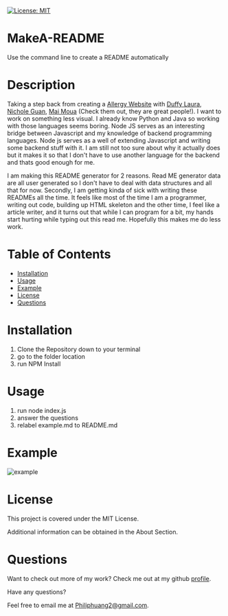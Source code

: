  [![License: MIT](https://img.shields.io/badge/License-MIT-yellow.svg)](https://opensource.org/licenses/MIT)
# MakeA-README
Use the command line to create a README automatically 

# Description

Taking a step back from creating a [Allergy Website](https://github.com/duffylaura/Particle-Problems) with [Duffy Laura](https://github.com/duffylaura), [Nichole Guan](https://github.com/ncguan), [Mai Moua](https://github.com/SkyWalkerMM26) (Check them out, they are great people!).   I want to work on something less visual.  I already know Python and Java so working with those languages seems boring.  Node JS serves as an interesting bridge between Javascript and my knowledge of backend programming languages.  Node js serves as a well of extending Javascript and writing some backend stuff with it.  I am still not too sure about why it actually does but it makes it so that I don't have to use another language for the backend and thats good enough for me.  

I am making this README generator for 2 reasons.  Read ME generator data are all user generated so I don't have to deal with data structures and all that for now.  Secondly, I am getting kinda of sick with writing these READMEs all the time.  It feels like most of the time I am a programmer, writing out code, building up HTML skeleton and the other time, I feel like a article writer, and it turns out that while I can program for a bit, my hands start hurting while typing out this read me. Hopefully this makes me do less work.    


# Table of Contents
  
- [Installation](#installation---)
- [Usage](#usage)
- [Example](#example)
- [License](#license)
- [Questions](#questions)

# Installation

1. Clone the Repository down to your terminal
2. go to the folder location
3. run NPM Install

# Usage

1. run node index.js
2. answer the questions
3. relabel example.md to README.md

# Example 

![example](https://drive.google.com/file/d/1mjb_MIt2GmYPmC9usFtimceP8c-DIRVc/view)

# License

This project is covered under the MIT License.

Additional information can be obtained in the About Section.

# Questions
  
Want to check out more of my work?  Check me out at my github [profile](https://github.com/PhilipHuang2).
  
Have any questions?
  
Feel free to email me at Philiphuang2@gmail.com.